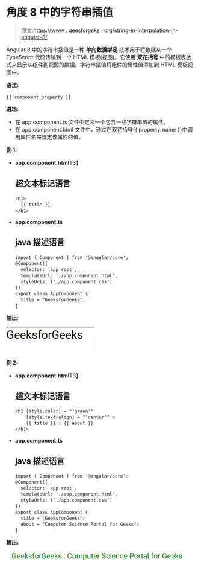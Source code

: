 # 角度 8 中的字符串插值

> 原文:[https://www . geesforgeks . org/string-in-interpolation-in-angular-8/](https://www.geeksforgeeks.org/string-interpolation-in-angular-8/)

Angular 8 中的字符串插值是一种 **单向数据绑定** 技术用于将数据从一个 TypeScript 代码传输到一个 HTML 模板(视图)。它使用 **双花括号** 中的模板表达式来显示从组件到视图的数据。字符串插值将组件的属性值添加到 HTML 模板视图中。

**语法:**

```
{{ component_property }}

```

**进场:**

*   在 app.component.ts 文件中定义一个包含一些字符串值的属性。
*   在 app.component.html 文件中，通过在双花括号{{ property_name }}中调用属性名来绑定该属性的值。

**例 1:**

*   **app.component.html**T3】

    ## 超文本标记语言

    ```
    <h1>
      {{ title }}
    </h1>
    ```

*   **app.component.ts**

    ## java 描述语言

    ```
    import { Component } from '@angular/core';    
    @Component({    
      selector: 'app-root',    
      templateUrl: './app.component.html',    
      styleUrls: ['./app.component.css']    
    })    
    export class AppComponent {   
      title = "GeeksforGeeks";
    }
    ```

**输出:**

![](img/4a6efbe71f2733d09e9d06cf934b996a.png)

**例 2:**

*   **app.component.html**T3】

    ## 超文本标记语言

    ```
    <h1 [style.color] = "'green'" 
        [style.text-align] = "'center'" >
        {{ title }} : {{ about }}
    </h1>
    ```

*   **app.component.ts**

    ## java 描述语言

    ```
    import { Component } from '@angular/core';    
    @Component({    
      selector: 'app-root',    
      templateUrl: './app.component.html',    
      styleUrls: ['./app.component.css']    
    })    
    export class AppComponent {   
      title = "GeeksforGeeks";
      about = "Computer Science Portal for Geeks";
    }
    ```

**输出:**

![](img/5b0bacce4966da307dd97d48bd7acab4.png)